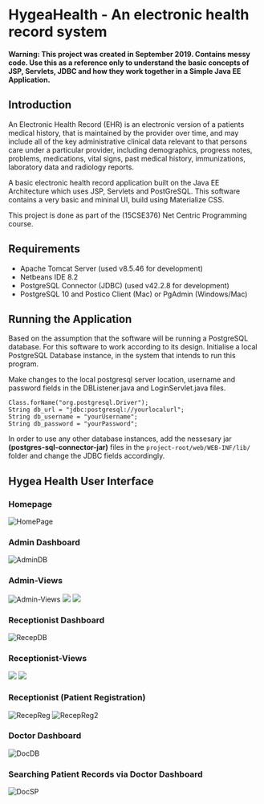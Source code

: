 # HygeaHealth - An electronic health record system

**Warning: This project was created in September 2019. Contains messy code. Use this as a reference only to understand the basic concepts of JSP, Servlets, JDBC and how they work together in a Simple Java EE Application.**

## Introduction

An Electronic Health Record (EHR) is an electronic version of a patients medical history, that is maintained by the
provider over time, and may include all of the key administrative clinical data relevant to that persons care under
a particular provider, including demographics, progress notes, problems, medications, vital signs, past medical history, immunizations, laboratory data and radiology reports.

A basic electronic health record application built on the Java EE Architecture which uses JSP, Servlets and PostGreSQL. This software contains a very basic and mininal UI, build using Materialize CSS.

This project is done as part of the (15CSE376) Net Centric Programming course.

## Requirements

- Apache Tomcat Server (used v8.5.46 for development)
- Netbeans IDE 8.2
- PostgreSQL Connector (JDBC) (used v42.2.8 for development)
- PostgreSQL 10 and Postico Client (Mac) or PgAdmin (Windows/Mac)

## Running the Application

Based on the assumption that the software will be running a PostgreSQL database. For this software to work according to its design. Initialise a local PostgreSQL Database instance, in the system that intends to run this program.

Make changes to the local postgresql server location, username and password fields in the DBListener.java and LoginServlet.java files.

```
Class.forName("org.postgresql.Driver");
String db_url = "jdbc:postgresql://yourlocalurl";
String db_username = "yourUsername";
String db_password = "yourPassword";
```

In order to use any other database instances, add the nessesary jar **(postgres-sql-connector-jar)** files in the
`project-root/web/WEB-INF/lib/`
folder and change the JDBC fields accordingly.

## Hygea Health User Interface

### Homepage

![HomePage](https://github.com/JaganKaartik/Hygea-Health/blob/master/Media/1.%20Homepage.png)

### Admin Dashboard

![AdminDB](https://github.com/JaganKaartik/Hygea-Health/blob/master/Media/2.%20Admin%20Dashboard.png)

### Admin-Views

![Admin-Views](<https://github.com/JaganKaartik/Hygea-Health/blob/master/Media/3.%20Admin%20(View%20All%20Doctors).png>)
![](<https://github.com/JaganKaartik/Hygea-Health/blob/master/Media/3.%20Admin%20(View%20All%20Patients).png>)
![](<https://github.com/JaganKaartik/Hygea-Health/blob/master/Media/3.%20Admin%20(View%20Users).png>)

### Receptionist Dashboard

![RecepDB](https://github.com/JaganKaartik/Hygea-Health/blob/master/Media/4.%20Receptionist%20Dashboard.png)

### Receptionist-Views

![](https://github.com/JaganKaartik/Hygea-Health/blob/master/Media/4.%20View%20Doctor%20Details.png)
![](https://github.com/JaganKaartik/Hygea-Health/blob/master/Media/4.%20View%20Medical%20Record.png)

### Receptionist (Patient Registration)

![RecepReg](https://github.com/JaganKaartik/Hygea-Health/blob/master/Media/4.%20Add%20Patient%20Demographics.png)
![RecepReg2](https://github.com/JaganKaartik/Hygea-Health/blob/master/Media/4.%20Add%20Medical%20Records.png)

### Doctor Dashboard

![DocDB](https://github.com/JaganKaartik/Hygea-Health/blob/master/Media/5.%20Doctor%20Dashboard.png)

### Searching Patient Records via Doctor Dashboard

![DocSP](<https://github.com/JaganKaartik/Hygea-Health/blob/master/Media/5.%20Doctor%20(Search%20Records).png>)
